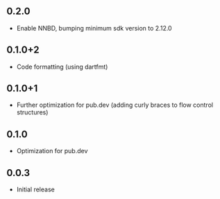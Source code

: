 ## 0.2.0

- Enable NNBD, bumping minimum sdk version to 2.12.0

## 0.1.0+2

- Code formatting (using dartfmt)

## 0.1.0+1

- Further optimization for pub.dev (adding curly braces to flow control structures)

## 0.1.0

- Optimization for pub.dev

## 0.0.3

- Initial release